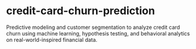 # credit-card-churn-prediction
Predictive modeling and customer segmentation to analyze credit card churn using machine learning, hypothesis testing, and behavioral analytics on real-world-inspired financial data.
